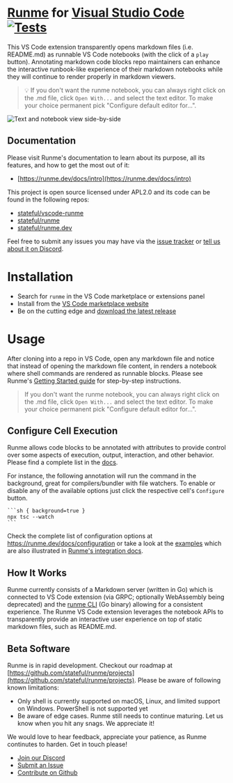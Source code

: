 # [Runme](http://runme.dev) for [Visual Studio Code](https://code.visualstudio.com/) [![Tests](https://github.com/stateful/vscode-runme/actions/workflows/test.yml/badge.svg)](https://github.com/stateful/vscode-runme/actions/workflows/test.yml)

This VS Code extension transparently opens markdown files (i.e. README.md) as runnable VS Code notebooks (with the click of a `play` button). Annotating markdown code blocks repo maintainers can enhance the interactive runbook-like experience of their markdown notebooks while they will continue to render properly in markdown viewers.

> 💡 If you don't want the runme notebook, you can always right click on the .md file, click `Open With...` and select the text editor. To make your choice permanent pick "Configure default editor for...".

![Text and notebook view side-by-side](https://runme.dev/img/intro.gif)

## Documentation

Please visit Runme's documentation to learn about its purpose, all its features, and how to get the most out of it:

- [https://runme.dev/docs/intro](https://runme.dev/docs/intro)

This project is open source licensed under APL2.0 and its code can be found in the following repos:

- [stateful/vscode-runme](https://github.com/stateful/vscode-runme)
- [stateful/runme](https://github.com/stateful/runme)
- [stateful/runme.dev](https://github.com/stateful/runme.dev)

Feel free to submit any issues you may have via the
[issue tracker](https://github.com/stateful/vscode-runme/issues) or [tell us about it on Discord](https://discord.gg/stateful).

# Installation

- Search for `runme` in the VS Code marketplace or extensions panel
- Install from the [VS Code marketplace website](https://marketplace.visualstudio.com/items?itemName=stateful.runme)
- Be on the cutting edge and [download the latest release](https://github.com/stateful/vscode-runme/releases)

# Usage

After cloning into a repo in VS Code, open any markdown file and notice that instead of opening the markdown file content, in renders a notebook where shell commands are rendered as runnable blocks. Please see Runme's [Getting Started guide](https://runme.dev/docs/getting-started) for step-by-step instructions.

> If you don't want the runme notebook, you can always right click on the .md file, click `Open With...` and select the text editor. To make your choice permanent pick "Configure default editor for...".

## Configure Cell Execution

Runme allows code blocks to be annotated with attributes to provide control over some aspects of execution, output, interaction, and other behavior. Please find a complete list in the [docs](https://runme.dev/docs/configuration).

For instance, the following annotation will run the command in the background, great for compilers/bundler with file watchers. To enable or disable any of the available options just click the respective cell's `Configure` button.

    ```sh { background=true }
    npx tsc --watch
    ```

Check the complete list of configuration options at https://runme.dev/docs/configuration or take a look at the [examples](https://github.com/stateful/vscode-runme/tree/main/examples) which are also illustrated in [Runme's integration docs](https://runme.dev/docs/integrations).

## How It Works

Runme currently consists of a Markdown server (written in Go) which is connected to VS Code extension (via GRPC; optionally WebAssembly being deprecated) and the [runme CLI](https://github.com/stateful/runme) (Go binary) allowing for a consistent experience. The Runme VS Code extension leverages the notebook APIs to transparently provide an interactive user experience on top of static markdown files, such as README.md.

## Beta Software

Runme is in rapid development. Checkout our roadmap at [https://github.com/stateful/runme/projects](https://github.com/stateful/runme/projects). Please be aware of following known limitations:

- Only shell is currently supported on macOS, Linux, and limited support on Windows. PowerShell is not supported yet
- Be aware of edge cases. Runme still needs to continue maturing. Let us know when you hit any snags. We appreciate it!

We would love to hear feedback, appreciate your patience, as Runme continutes to harden. Get in touch please!

- [Join our Discord](https://discord.gg/BQm8zRCBUY)
- [Submit an Issue](https://github.com/stateful/vscode-runme/issues)
- [Contribute on Github](https://github.com/stateful/vscode-runme/blob/main/CONTRIBUTING.md)
